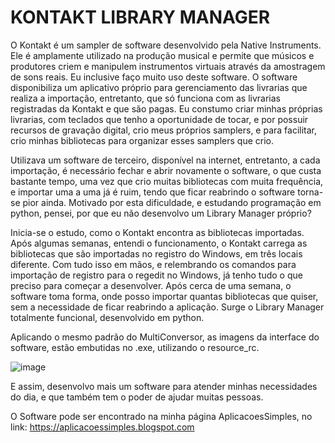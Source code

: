 # KONTAKT LIBRARY MANAGER

O Kontakt é um sampler de software desenvolvido pela Native Instruments. Ele é amplamente utilizado na produção musical e permite que músicos e produtores criem e manipulem instrumentos virtuais através da amostragem de sons reais. Eu inclusive faço muito uso deste software.
O software disponibiliza um aplicativo próprio para gerenciamento das livrarias que realiza a importação, entretanto, que só funciona com as livrarias registradas da Kontakt e que são pagas. Eu constumo criar minhas próprias livrarias, com teclados que tenho a oportunidade de tocar, e por possuir recursos de gravação digital, crio meus próprios samplers, e para facilitar, crio minhas bibliotecas para organizar esses samplers que crio.

Utilizava um software de terceiro, disponível na internet, entretanto, a cada importação, é necessário fechar e abrir novamente o software, o que custa bastante tempo, uma vez que crio muitas bibliotecas com muita frequência, e importar uma a uma já é ruim, tendo que ficar reabrindo o software torna-se pior ainda. 
Motivado por esta dificuldade, e estudando programação em python, pensei, por que eu não desenvolvo um Library Manager próprio?

Inicia-se o estudo, como o Kontakt encontra as bibliotecas importadas. Após algumas semanas, entendi o funcionamento, o Kontakt carrega as bibliotecas que são importadas no registro do Windows, em três locais diferente. Com tudo isso em mãos, e relembrando os comandos para importação de registro para o regedit no Windows, já tenho tudo o que preciso para começar a desenvolver.
Após cerca de uma semana, o software toma forma, onde posso importar quantas bibliotecas que quiser, sem a necessidade de ficar reabrindo a aplicação. Surge o Library Manager totalmente funcional, desenvolvido em python.

Aplicando o mesmo padrão do MultiConversor, as imagens da interface do software, estão embutidas no .exe, utilizando o resource_rc.

![image](https://github.com/user-attachments/assets/213405d8-e022-4b67-9b33-9206a914645f)

E assim, desenvolvo mais um software para atender minhas necessidades do dia, e que também tem o poder de ajudar muitas pessoas.

O Software pode ser encontrado na minha página AplicacoesSimples, no link: https://aplicacoessimples.blogspot.com
